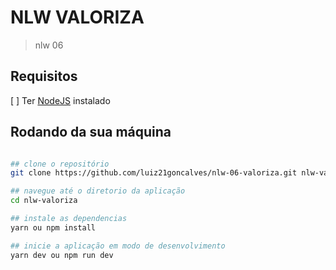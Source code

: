 # NLW VALORIZA

> nlw 06

## Requisitos

[ ] Ter [NodeJS](https://nodejs.org/) instalado


## Rodando da sua máquina

```bash

## clone o repositório
git clone https://github.com/luiz21goncalves/nlw-06-valoriza.git nlw-valoriza

## navegue até o diretorio da aplicação
cd nlw-valoriza

## instale as dependencias
yarn ou npm install

## inicie a aplicação em modo de desenvolvimento
yarn dev ou npm run dev

```
